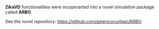 **ZikaVD** functionalities were incoporarted into a novel simulation package called **ARBO**.

See the novel repository:
https://github.com/americocunhajr/ARBO
